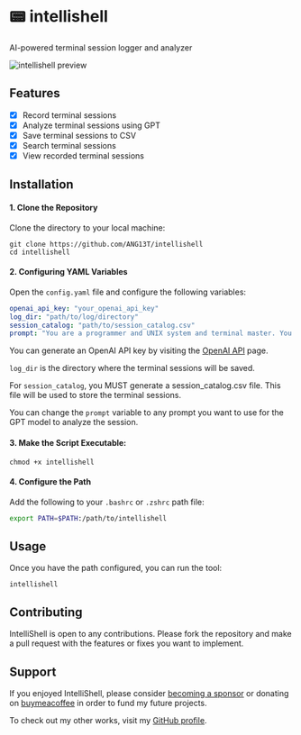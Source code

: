 # 📟 intellishell  
AI-powered terminal session logger and analyzer

![intellishell preview](https://github.com/ANG13T/intellishell/blob/main/assets/preview.gif)

## Features
- [x] Record terminal sessions
- [x] Analyze terminal sessions using GPT
- [x] Save terminal sessions to CSV
- [x] Search terminal sessions
- [x] View recorded terminal sessions

## Installation

#### 1. Clone the Repository
Clone the directory to your local machine:
```
git clone https://github.com/ANG13T/intellishell
cd intellishell
```

#### 2. Configuring YAML Variables
Open the `config.yaml` file and configure the following variables:
```yaml
openai_api_key: "your_openai_api_key"
log_dir: "path/to/log/directory"
session_catalog: "path/to/session_catalog.csv"
prompt: "You are a programmer and UNIX system and terminal master. You understand every command emmaculately and can articulate what terminal commands do at a high and concise level. Do not use any redundancy in how you speak. Be clear and straight to the point. You have a keen perception for ANSI escape codes."
```

You can generate an OpenAI API key by visiting the [OpenAI API](https://platform.openai.com/) page.

`log_dir` is the directory where the terminal sessions will be saved.

For `session_catalog`, you MUST generate a session_catalog.csv file. This file will be used to store the terminal sessions.

You can change the `prompt` variable to any prompt you want to use for the GPT model to analyze the session.

#### 3. Make the Script Executable:
```
chmod +x intellishell
```

#### 4. Configure the Path
Add the following to your `.bashrc` or `.zshrc` path file:
```sh
export PATH=$PATH:/path/to/intellishell
```

## Usage
Once you have the path configured, you can run the tool:
```
intellishell
```

## Contributing
IntelliShell is open to any contributions. Please fork the repository and make a pull request with the features or fixes you want to implement.

## Support
If you enjoyed IntelliShell, please consider [becoming a sponsor](https://github.com/sponsors/ANG13T) or donating on [buymeacoffee](https://www.buymeacoffee.com/angelinatsuboi) in order to fund my future projects.

To check out my other works, visit my [GitHub profile](https://github.com/ANG13T).

